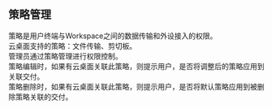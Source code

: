 ## 策略管理
策略是用户终端与Workspace之间的数据传输和外设接入的权限。<br>
云桌面支持的策略：文件传输、剪切板。<br>
管理员通过策略管理进行权限控制。<br>
策略编辑时，如果有云桌面关联此策略，则提示用户，是否将调整后的策略应用到关联交付。<br>
策略删除时，如果有云桌面关联此策略，则提示用户，是否将默认策略应用到被删除策略关联的交付。<br>